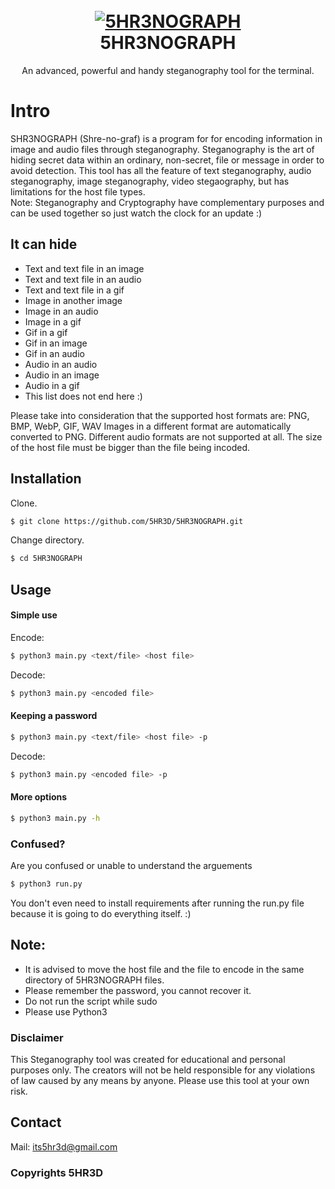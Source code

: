 <h1 align="center">
  <br>
  <a href="https://github.com/5HR3D/5HR3NOGRAPH"><img src="https://github.com/5HR3D/5HR3NOGRAPH/blob/main/Images/Screenshot.png" alt="5HR3NOGRAPH"></a>
  <br>
  5HR3NOGRAPH
  <br>
</h1>

<p align="center">An advanced, powerful and handy steganography tool for the terminal.</p>

<h1>Intro</h1> 

SHR3NOGRAPH (Shre-no-graf) is a program for for encoding information in image and audio files through steganography. Steganography is the art of hiding secret data within an ordinary, non-secret, file or message in order to avoid detection. This tool has all the feature of text steganography, audio steganography, image steganography, video stegaography, but has limitations for the host file types.<br>Note: Steganography and Cryptography have complementary purposes and can be used together so just watch the clock for an update :)
## It can hide
- Text and text file in an image
- Text and text file in an audio 
- Text and text file in a gif
- Image in another image
- Image in an audio 
- Image in a gif
- Gif in a gif
- Gif in an image
- Gif in an audio
- Audio in an audio
- Audio in an image
- Audio in a gif
- This list does not end here :)

Please take into consideration that the supported host formats are: PNG, BMP, WebP, GIF, WAV
Images in a different format are automatically converted to PNG. Different audio formats are not supported at all.
The size of the host file must be bigger than the file being incoded.

## Installation

Clone.
```sh
$ git clone https://github.com/5HR3D/5HR3NOGRAPH.git
```
Change directory.
```sh
$ cd 5HR3NOGRAPH
```
## Usage
#### Simple use
Encode:
```sh
$ python3 main.py <text/file> <host file>
```
Decode:
```sh
$ python3 main.py <encoded file>
```
#### Keeping a password
```sh
$ python3 main.py <text/file> <host file> -p
```
Decode:
```sh
$ python3 main.py <encoded file> -p
```
#### More options
```sh
$ python3 main.py -h
```
### Confused?
Are you confused or unable to understand the arguements
```sh
$ python3 run.py
```
You don't even need to install requirements after running the run.py file because it is going to do everything itself. :)

## Note:
- It is advised to move the host file and the file to encode in the same directory of 5HR3NOGRAPH files.
- Please remember the password, you cannot recover it.
- Do not run the script while sudo
- Please use Python3
### Disclaimer 
This Steganography tool was created for educational and personal purposes only. The creators will not be held responsible for any violations of law caused by any means by anyone. Please use this tool at your own risk.

## Contact
Mail: its5hr3d@gmail.com

### Copyrights 5HR3D























